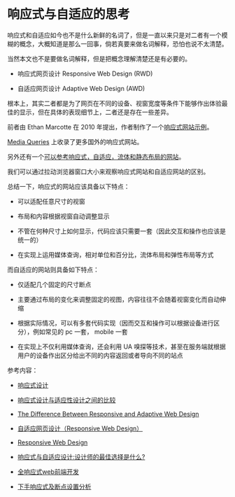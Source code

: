 # 响应式与自适应的思考

响应式和自适应如今也不是什么新鲜的名词了，但是一直以来只是对二者有一个模糊的概念，大概知道是那么一回事，倘若真要来做名词解释，恐怕也说不太清楚。

当然本文也不是要做名词解释，但是把概念理解清楚还是有必要的。

- 响应式网页设计 Responsive Web Design (RWD)

- 自适应网页设计 Adaptive Web Design (AWD)

根本上，其实二者都是为了网页在不同的设备、视窗宽度等条件下能够作出体验最佳的显示，但在具体的表现细节上，二者还是存在一些差异。

前者由 Ethan Marcotte 在 2010 年提出，作者制作了一个[响应式网站示例](https://alistapart.com/d/responsive-web-design/ex/ex-site-flexible.html)。

[Media Queries](https://mediaqueri.es/) 上收录了更多国外的响应式网站。

另外还有一个[可以参考响应式，自适应，流体和静态布局的网站](http://www.liquidapsive.com/)。

我们可以通过拉动浏览器窗口大小来观察响应式网站和自适应网站的区别。

总结一下，响应式的网站应该具备以下特点：

- 可以适配任意尺寸的视窗

- 布局和内容根据视窗自动调整显示

- 不管在何种尺寸上如何显示，代码应该只需要一套（因此交互和操作也应该是统一的）

- 在实现上运用媒体查询，相对单位和百分比，流体布局和弹性布局等方式

而自适应的网站则具备如下特点：

- 仅适配几个固定的尺寸断点

- 主要通过布局的变化来调整固定的视图，内容往往不会随着视窗变化而自动伸缩

- 根据实际情况，可以有多套代码实现（因而交互和操作可以根据设备进行区分），例如常见的 pc 一套， mobile 一套

- 在实现上不仅利用媒体查询，还会利用 UA 嗅探等技术，甚至在服务端就根据用户的设备作出区分给出不同的内容返回或者导向不同的站点

参考内容：

- [响应式设计](https://developer.mozilla.org/zh-CN/docs/Web_Development/Mobile/Responsive_design)

- [响应式设计与适应性设计之间的比较](https://developer.mozilla.org/en-US/docs/Archive/Apps/Design/UI_layout_basics/Responsive_design_versus_adaptive_design)

- [The Difference Between Responsive and Adaptive Web Design](https://blogs.oracle.com/marketingcloud/difference-responsive-adaptive-web-design)

- [自适应网页设计（Responsive Web Design）](http://www.ruanyifeng.com/blog/2012/05/responsive_web_design.html)

- [Responsive Web Design](https://alistapart.com/article/responsive-web-design)

- [响应式与自适应设计:设计师的最佳选择是什么?](http://www.woshipm.com/pd/153425.html)

- [全响应式web前端开发](https://imweb.io/topic/57738e626d1cb4705be8a4a1)

- [下手响应式及断点设置分析](https://imweb.io/topic/56dff5121a5f05dc506430da)
